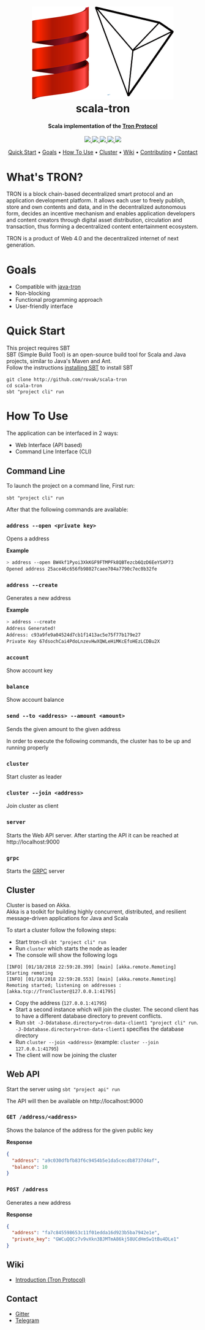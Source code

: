 <h1 align="center">
  <img src="docs/img/scala-tron.png">
  <br>
  scala-tron
  <br>
</h1>

<h4 align="center">
  Scala implementation of the <a href="http://wiki.tron.network">Tron Protocol</a>
</h4>

<p align="center">
  <a href="https://travis-ci.org/Rovak/scala-tron">
    <img src="https://travis-ci.org/Rovak/scala-tron.svg?branch=master">
  </a>

  <a href="https://gitter.im/rovak/scala-tron">
    <img src="https://img.shields.io/gitter/room/nwjs/nw.js.svg">
  </a>

  <a href="https://github.com/rovak/scala-tron/issues">
    <img src="https://img.shields.io/github/issues/rovak/scala-tron.svg">
  </a>

  <a href="https://github.com/rovak/scala-tron/pulls">
    <img src="https://img.shields.io/github/issues-pr/rovak/scala-tron.svg">
  </a>

  <a href="https://github.com/rovak/scala-tron/graphs/contributors">
    <img src="https://img.shields.io/github/contributors/rovak/scala-tron.svg">
  </a>
</p>

<p align="center">
  <a href="#quick-start">Quick Start</a> •
  <a href="#goals">Goals</a> •
  <a href="#how-to-use">How To Use</a> •
  <a href="#cluster">Cluster</a> •
  <a href="#wiki">Wiki</a> •
  <a href="CONTRIBUTING.md">Contributing</a> •
  <a href="#contact">Contact</a>
</p>


# What's TRON?

TRON is a block chain-based decentralized smart protocol and an application development platform. It allows each user to freely publish, store and own contents and data, and in the decentralized autonomous form, decides an incentive mechanism and enables application developers and content creators through digital asset distribution, circulation and transaction, thus forming a decentralized content entertainment ecosystem.

TRON is a product of Web 4.0 and the decentralized internet of next generation.

# Goals

* Compatible with [java-tron](https://github.com/tronprotocol/java-tron)
* Non-blocking
* Functional programming approach
* User-friendly interface

# Quick Start

This project requires SBT  
SBT (Simple Build Tool) is an open-source build tool for Scala and Java projects, similar to Java's Maven and Ant.  
Follow the instructions [installing SBT](http://www.scala-sbt.org/1.0/docs/Setup.html) to install SBT

```
git clone http://github.com/rovak/scala-tron
cd scala-tron
sbt "project cli" run
```

# How To Use

The application can be interfaced in 2 ways:
* Web Interface (API based)
* Command Line Interface (CLI)

## Command Line

To launch the project on a command line, First run:

`sbt "project cli" run`

After that the following commands are available:

### `address --open <private key>`

Opens a address

**Example**

```bash
> address --open BW4kf1Pyoi3XkKGF9FTMPFk8QBTezcb6QzD6EeYSXP73
Opened address 25ace46c656fb98027caee704a7790c7ec0b32fe
```

### `address --create`

Generates a new address

**Example**

```bash
> address --create
Address Generated!
Address: c93a9fe9a04524d7cb1f1413ac5e75f77b179e27
Private Key 67dsochCai4PdoLnzevHwXQWLeHiMKcEfoHEzLCDBu2X
```

### `account`

Show account key

### `balance`

Show account balance

### `send --to <address> --amount <amount>`

Sends the given amount to the given address

In order to execute the following commands, the cluster has to be up and running properly

### `cluster`

Start cluster as leader

### `cluster --join <address>`

Join cluster as client

### `server`

Starts the Web API server. After starting the API it can be reached at http://localhost:9000

### `grpc`

Starts the [GRPC](https://grpc.io/) server

## Cluster

Cluster is based on Akka.  
Akka is a toolkit for building highly concurrent, distributed, and resilient message-driven applications for Java and Scala  

To start a cluster follow the following steps:

* Start tron-cli `sbt "project cli" run`
* Run `cluster` which starts the node as leader
* The console will show the following logs  
```
[INFO] [01/18/2018 22:59:28.399] [main] [akka.remote.Remoting] Starting remoting
[INFO] [01/18/2018 22:59:28.553] [main] [akka.remote.Remoting] Remoting started; listening on addresses :[akka.tcp://TronCluster@127.0.0.1:41795]
```
* Copy the address (`127.0.0.1:41795`)
* Start a second instance which will join the cluster.
  The second client has to have a different database directory to prevent conflicts.
* Run `sbt -J-Ddatabase.directory=tron-data-client1 "project cli" run`.  
  `-J-Ddatabase.directory=tron-data-client1` specifies the database directory
* Run `cluster --join <address>` (example: `cluster --join 127.0.0.1:41795`)
* The client will now be joining the cluster

## Web API

Start the server using `sbt "project api" run`

The API will then be available on http://localhost:9000


### `GET /address/<address>`

Shows the balance of the address for the given public key

__Response__

```json
{
  "address": "a9c030dfbfb83f6c9454b5e1da5cecdb8737d4af",
  "balance": 10
}
```

### `POST /address`

Generates a new address

__Response__

```json
{
  "address": "fa7c845598653c11f01edda16d923b5ba7942e1e",
  "private_key": "GWCuQQCz7v9vXkn3BJMTmA86kj58UCdHmSw1tBu4DLe1"
}
```

## Wiki

* [Introduction (Tron Protocol)](http://wiki.tron.network)

## Contact

* [Gitter](https://gitter.im/Rovak/scala-tron)
* [Telegram](https://t.me/joinchat/CP8XKBIjEc0RqzJdl61OlQ)
